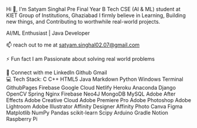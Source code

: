 Hi 👋, I'm Satyam Singhal
Pre Final Year B Tech CSE (AI & ML) student at KIET Group of Institutions, Ghaziabad
I firmly believe in Learning, Building new things, and Contributing to worthwhile real-world projects.

AI/ML Enthusiast | Java Developer

📫 reach out to me at satyam.singhal02.07@gmail.com

⚡ Fun fact I am Passionate about solving real world problems

🤝 Connect with me
LinkedIn Github Gmail   
💻 Tech Stack:
C C++ HTML5 Java Markdown Python Windows Terminal GithubPages Firebase Google Cloud Netlify Heroku Anaconda Django OpenCV Spring Nginx Firebase Neo4J MongoDB MySQL Adobe After Effects Adobe Creative Cloud Adobe Premiere Pro Adobe Photoshop Adobe Lightroom Adobe Illustrator Affinity Designer Affinity Photo Canva Figma Matplotlib NumPy Pandas scikit-learn Scipy Arduino Gradle Notion Raspberry Pi
